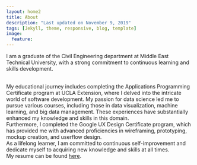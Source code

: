 ```yaml
---
layout: home2
title: About
description: "Last updated on November 9, 2019"
tags: [Jekyll, theme, responsive, blog, template]
image:
  feature: 
---
```


I am a graduate of the Civil Engineering department at Middle East Technical University, with a strong commitment to continuous learning and skills development.

<br />
My educational journey includes completing the Applications Programming Certificate program at UCLA Extension, where I delved into the intricate world of software development. My passion for data science led me to pursue various courses, including those in data visualization, machine learning, and big data management. These experiences have substantially enhanced my knowledge and skills in this domain.

<br />
Furthermore, I completed the Google UX Design Certificate program, which has provided me with advanced proficiencies in wireframing, prototyping, mockup creation, and userflow design. 

<br />
As a lifelong learner, I am committed to continuous self-improvement and dedicate myself to acquiring new knowledge and skills at all times.

<br />
My resume can be found <a href="https://esrayis.github.io/EsraAydogan_Resume.pdf" target="_blank">here</a>.
